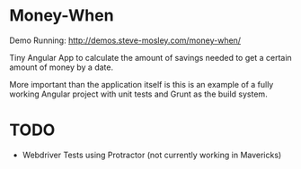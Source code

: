 Money-When
==========

Demo Running: http://demos.steve-mosley.com/money-when/

Tiny Angular App to calculate the amount of savings needed to get a certain amount of money by a date.

More important than the application itself is this is an example of a fully working Angular project with unit tests and Grunt as the build system.

TODO
==========
* Webdriver Tests using Protractor (not currently working in Mavericks)

